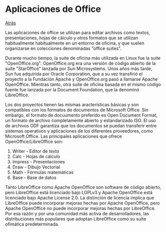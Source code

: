 # Aplicaciones de Office
<a href=../README.md>Atrás</a>

Las aplicaciones de office se utilizan para editar archivos como textos, presentaciones, hojas de cálculo y otros formatos que se utilizan habitualmente habitualmente en un entorno de oficina, y que suelen organizarse en colecciones denominadas "office suites".
  
Durante mucho tiempo, la suite de oficina más utilizada en Linux fue la suite "OpenOffice.org". OpenOffice.org era una versión de código abierto de la suite "StarOffice" lanzada por Sun Microsystems. Unos años más tarde, Sun fue adquirida por Oracle Corporation, que a su vez transfirió el proyecto a la Fundación Apache y OpenOffice.org pasó a llamarse Apache OpenOffice. Mientras tanto, otra suite de oficina basada en el mismo código fuente fue lanzada por la Document Foundation, que la denominó LibreOffice.

Los dos proyectos tienen las mismas aracterísticas básicas y son compatibles con los formatos de documentos de Microsoft Office. Sin embargo, el formato de docuumento preferido es Open Document Format, un formato de archivo completamente abierto y estandarizado ISO. El uso de archivos ODF garantiza que los documentos se puedan transferir entre sistemas operativos y aplicaciones de los diferentes proveedores, como Microsoft Office. Las principales aplicaciones que ofrece OpenOffice/LibreOffice son:
  
<ol>
  <li>Writer - Editor de texto</li>
  <li>Calc - Hojas de cálculo</li>
  <li>Impress - Presentaciones</li>
  <li>Draw - Dibujo Vectorial</li>
  <li>Math - Fórmulas matemáticas</li>
  <li>Base - Base de datos</li>
</ol>
  
Tanto LibreOffice como Apache OpenOffice son software de código abierto, pero LibreOffice está licenciado bajo LGPLv3 y Apache OpenOffice está licenciado bajo Apache License 2.0. La distinción de licencia implica que LibreOffice puede incorporar mejoras hechas por Apache OpenOffice, pero Apache OpenOffice no puede incorporar mejoras hechas por LibreOffice. Por esa razón y por una comunidad más activa de desarrolladores, las distribuciones más populares que adoptan LibreOffice como su suite ofimática predeterminada.
